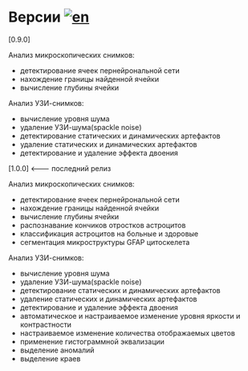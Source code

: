 # Версии [![en](https://img.shields.io/badge/en-ru-green.svg)](../en/versions_info.md)


[0.9.0]

Анализ микроскопических снимков:
 - детектирование ячеек пернейрональной сети
 - нахождение границы найденной ячейки
 - вычисление глубины ячейки

Анализ УЗИ-снимков:
 - вычисление уровня шума
 - удаление УЗИ-шума(spackle noise)
 - детектирование статических и динамических артефактов
 - удаление статических и динамических артефактов
 - детектирование и удаление эффекта двоения

[1.0.0] <--- последний релиз

Анализ микроскопических снимков:
 - детектирование ячеек пернейрональной сети
 - нахождение границы найденной ячейки
 - вычисление глубины ячейки
 - распознавание кончиков отростков астроцитов
 - классификация астроцитов на больные и здоровые
 - сегментация микроструктуры GFAP цитоскелета

Анализ УЗИ-снимков:
 - вычисление уровня шума
 - удаление УЗИ-шума(spackle noise)
 - детектирование статических и динамических артефактов
 - удаление статических и динамических артефактов
 - детектирование и удаление эффекта двоения
 - автоматическое и настраиваемое изменение уровня яркости и контрастности
 - настраиваемое изменение количества отображаемых цветов
 - применение гистограммной эквализации
 - выделение аномалий
 - выделение краев